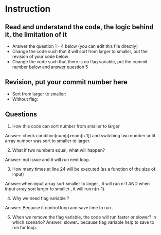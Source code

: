 ﻿# Instruction

## Read and understand the code, the logic behind it, the limitation of it
* Answer the question 1 - 4 below (you can edit this file directly)
* Change the code such that it will sort from larger to smaller, put the revision of your code below
* Change the code such that there is no flag variable, put the commit number below and answer question 5 


## Revision, put your commit number here
* Sort from larger to smaller:
* Without flag:

## Questions
 1. How this code can sort number from smaller to larger
  
 
Answer: check condition(num[i]>num[i+1]) and switching two number until array number was sort to   smaller to larger.
 
 2. What if two numbers equal, what will happen? 
 
 
Answer: not issue and it will run next loop.
 
 3. How many times at line 24 will be executed (as a function of the size of input) 
 

Answer:when input array sort smaller to larger , it will run n-1 AND when input array sort larger to  smaller , it will run n(n-1).
 
 4. Why we need flag variable ? 
 

Answer: Because it control loop and save time to run .
 
 5. When we remove the flag variable, the code will run faster or slower? in which scenario? 
 Answer: slower..  because flag variable help to save to run for loop.
